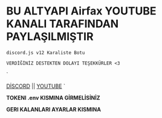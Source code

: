 # BU ALTYAPI Airfax YOUTUBE KANALI TARAFINDAN PAYLAŞILMIŞTIR


`
discord.js v12 Karaliste Botu
`

`
VERDİĞİNİZ DESTEKTEN DOLAYI TEŞEKKÜRLER <3
`

`

[DİSCORD](https://discord.gg/h7BGxKARgU) ||
[YOUTUBE](https://www.youtube.com/channel/UC8rUaGDtdoKIZF4NqKzaZ5A)
`


**TOKENI .env KISMINA GİRMELİSİNİZ**


**GERI KALANLARI AYARLAR KISMINA**